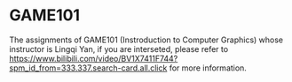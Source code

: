 # GAME101
The assignments of GAME101 (Instroduction to Computer Graphics) whose instructor is Lingqi Yan, if you are interseted, please refer to https://www.bilibili.com/video/BV1X7411F744?spm_id_from=333.337.search-card.all.click for more information.
